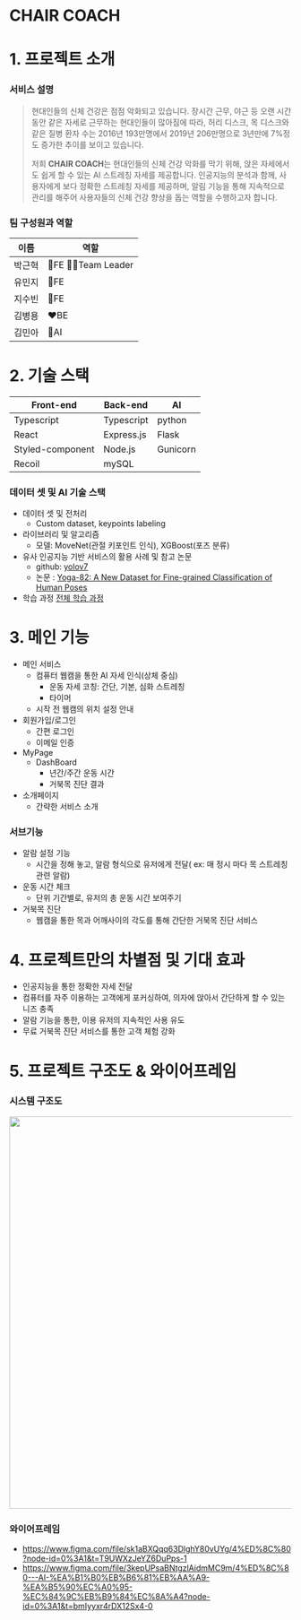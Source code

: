 # CHAIR COACH

# **1. 프로젝트 소개**

### 서비스 설명

> 현대인들의 신체 건강은 점점 악화되고 있습니다. 
장시간 근무, 야근 등 오랜 시간 동안 같은 자세로 근무하는 현대인들이 많아짐에 따라, 허리 디스크, 목 디스크와 같은 질병 환자 수는 2016년 193만명에서 2019년 206만명으로 3년만에 7%정도 증가한 추이를 보이고 있습니다.
> 
> 
> 저희 **CHAIR COACH**는 현대인들의 신체 건강 악화를 막기 위해, 앉은 자세에서도 쉽게 할 수 있는 AI 스트레칭 자세를 제공합니다.
> 인공지능의 분석과 함께, 사용자에게 보다 정확한 스트레칭 자세를 제공하며, 알림 기능을 통해 지속적으로 관리를 해주어 사용자들의 신체 건강 향상을 돕는 역할을 수행하고자 합니다.
> 

### 팀 구성원과 역할

| 이름 | 역할 |
| --- | --- |
| 박근혁 | 💜FE  🙋‍♂️Team Leader |
| 유민지 | 💚FE |
| 지수빈 | 💙FE |
| 김병용 | ❤️BE |
| 김민아 | 🖤AI |

# 2.  기술 스택

| Front-end | Back-end | AI |
| --- | --- | --- |
| Typescript | Typescript | python |
| React | Express.js | Flask |
| Styled-component | Node.js | Gunicorn |
| Recoil | mySQL |  |

### 데이터 셋 및 AI 기술 스택

- 데이터 셋 및 전처리
    - Custom dataset, keypoints labeling
- 라이브러리 및 알고리즘
    - 모델: MoveNet(관절 키포인트 인식), XGBoost(포즈 분류)
- 유사 인공지능 기반 서비스의 활용 사례 및 참고 논문
    - github: [yolov7](https://github.com/WongKinYiu/yolov7)
    - 논문 : [Yoga-82: A New Dataset for Fine-grained Classification of Human Poses](https://arxiv.org/pdf/2004.10362.pdf)
- 학습 과정
    [전체 학습 과정](https://www.notion.so/1f677f2be8ff46268815d4e2e4fd529c)
    

# 3. 메인 기능

- 메인 서비스
    - 컴퓨터 웹캠을 통한 AI 자세 인식(상체 중심)
        - 운동 자세 코칭: 간단, 기본, 심화 스트레칭
        - 타이머
    - 시작 전 웹캠의 위치 설정 안내
- 회원가입/로그인
    - 간편 로그인
    - 이메일 인증
- MyPage
    - DashBoard
        - 년간/주간 운동 시간
        - 거북목 진단 결과
- 소개페이지
    - 간략한 서비스 소개

### 서브기능

- 알람 설정 기능
    - 시간을 정해 놓고, 알람 형식으로 유저에게 전달( ex: 매 정시 마다 목 스트레칭 관련 알람)
- 운동 시간 체크
    - 단위 기간별로, 유저의 총 운동 시간 보여주기
- 거북목 진단
    - 웹캠을 통한 목과 어깨사이의 각도를 통해 간단한 거북목 진단 서비스

# 4. **프로젝트만의 차별점 및 기대 효과**

- 인공지능을 통한 정확한 자세 전달
- 컴퓨터를 자주 이용하는 고객에게 포커싱하여, 의자에 앉아서 간단하게 할 수 있는 니즈 충족
- 알람 기능을 통한, 이용 유저의 지속적인 사용 유도
- 무료 거북목 진단 서비스를 통한 고객 체험 강화

# 5. 프로젝트 구조도 & 와이어프레임
### 시스템 구조도
<img src="/uploads/d9cf748da9c997687bcc03d0a459b92a/Group_395.png" width="700">

### 와이어프레임
- https://www.figma.com/file/sk1aBXQqq63DlghY80vUYg/4%ED%8C%80?node-id=0%3A1&t=T9UWXzJeYZ6DuPps-1
- https://www.figma.com/file/3kepUPsaBNtgzlAidmMC9m/4%ED%8C%80---AI-%EA%B1%B0%EB%B6%81%EB%AA%A9-%EA%B5%90%EC%A0%95-%EC%84%9C%EB%B9%84%EC%8A%A4?node-id=0%3A1&t=bmIyyxr4rDX12Sx4-0

